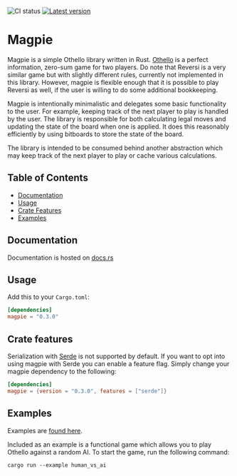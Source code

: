 ![CI status](https://github.com/LimeEng/othello/workflows/CI/badge.svg)
[![Latest version](https://img.shields.io/crates/v/magpie.svg)](https://crates.io/crates/magpie)

# Magpie

Magpie is a simple Othello library written in Rust. [Othello](https://en.wikipedia.org/wiki/Reversi) is a perfect information, zero-sum game for two players. Do note that Reversi is a very similar game but with slightly different rules, currently not implemented in this library. However, magpie is flexible enough that it is possible to play Reversi as well, if the user is willing to do some additional bookkeeping.

Magpie is intentionally minimalistic and delegates some basic functionality to the user. For example, keeping track of the next player to play is handled by the user. The library is responsible for both calculating legal moves and updating the state of the board when one is applied. It does this reasonably efficiently by using bitboards to store the state of the board.

The library is intended to be consumed behind another abstraction which may keep track of the next player to play or cache various calculations.

## Table of Contents
- [Documentation](#documentation)
- [Usage](#usage)
- [Crate Features](#crate-features)
- [Examples](#examples)

## Documentation

Documentation is hosted on [docs.rs](https://docs.rs/magpie/)

## Usage

Add this to your `Cargo.toml`:

```toml
[dependencies]
magpie = "0.3.0"
```

## Crate features

Serialization with [Serde](https://serde.rs/) is not supported by default. If you want to opt into using magpie with Serde you can enable a feature flag. Simply change your magpie dependency to the following:

```toml
[dependencies]
magpie = {version = "0.3.0", features = ["serde"]}
```

## Examples

Examples are [found here](/examples).

Included as an example is a functional game which allows you to play Othello against a random AI. To start the game, run the following command:

```
cargo run --example human_vs_ai
```
